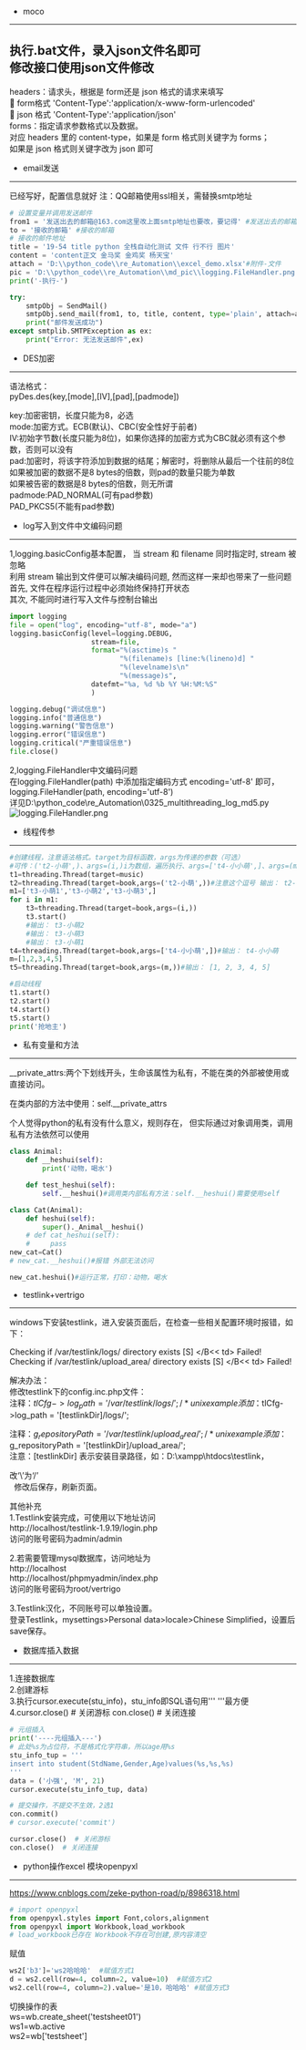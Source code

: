 * moco
---
执行.bat文件，录入json文件名即可  
修改接口使用json文件修改  
---
headers：请求头，根据是 form还是 json 格式的请求来填写   
 form格式 'Content-Type':'application/x-www-form-urlencoded'   
 json 格式 'Content-Type':'application/json'  
forms：指定请求参数格式以及数据。  
对应 headers 里的 content-type，如果是 form 格式则关键字为 forms；  
如果是 json 格式则关键字改为 json 即可  

* email发送
---
已经写好，配置信息就好
注：QQ邮箱使用ssl相关，需替换smtp地址
```python
# 设置变量并调用发送邮件
from1 = '发送出去的邮箱@163.com这里改上面smtp地址也要改，要记得' #发送出去的邮箱
to = '接收的邮箱' #接收的邮箱
# 接收的邮件地址
title = '19-54 title python 全栈自动化测试 文件 行不行 图片'
content = 'content正文 金马奖 金鸡奖 杨天宝'
attach = 'D:\\python_code\\re_Automation\\excel_demo.xlsx'#附件-文件
pic = 'D:\\python_code\\re_Automation\\md_pic\\logging.FileHandler.png'#附件-图片
print('-执行-')

try:
    smtpObj = SendMail()
    smtpObj.send_mail(from1, to, title, content, type='plain', attach=attach, pic=pic)
    print("邮件发送成功")
except smtplib.SMTPException as ex:
    print("Error: 无法发送邮件",ex)
```
* DES加密
---
语法格式：  
pyDes.des(key,[mode],[IV],[pad],[padmode])  

key:加密密钥，长度只能为8，必选  
mode:加密方式。ECB(默认)、CBC(安全性好于前者)  
IV:初始字节数(长度只能为8位)，如果你选择的加密方式为CBC就必须有这个参数，否则可以没有  
pad:加密时，将该字符添加到数据的结尾；解密时，将删除从最后一个往前的8位  
    如果被加密的数据不是8 bytes的倍数，则pad的数量只能为单数  
    如果被告密的数据是8 bytes的倍数，则无所谓  
padmode:PAD_NORMAL(可有pad参数)  
        PAD_PKCS5(不能有pad参数)  


* log写入到文件中文编码问题  
---
1,logging.basicConfig基本配置，
当 stream 和 filename 同时指定时, stream 被忽略  
利用 stream 输出到文件便可以解决编码问题, 然而这样一来却也带来了一些问题  
首先, 文件在程序运行过程中必须始终保持打开状态  
其次, 不能同时进行写入文件与控制台输出  
```python
import logging
file = open("log", encoding="utf-8", mode="a")
logging.basicConfig(level=logging.DEBUG,
                    stream=file,
                    format="%(asctime)s "
                           "%(filename)s [line:%(lineno)d] "
                           "%(levelname)s\n"
                           "%(message)s",
                    datefmt="%a, %d %b %Y %H:%M:%S"
                    )

logging.debug("调试信息")
logging.info("普通信息")
logging.warning("警告信息")
logging.error("错误信息")
logging.critical("严重错误信息")
file.close()

```
2,logging.FileHandler中文编码问题  
在logging.FileHandler(path) 中添加指定编码方式 encoding='utf-8' 即可，  
logging.FileHandler(path, encoding='utf-8')   
详见D:\python_code\re_Automation\0325_multithreading_log_md5.py  
![logging.FileHandler.png](md_pic/logging.FileHandler.png)

* 线程传参
---
```python
#创建线程，注意语法格式。target为目标函数，args为传递的参数（可选）
#可传：('t2-小萌',)、args=(i,)i为数组，遍历执行、args=['t4-小小萌',]、args=(m,)把数组当作1个参数
t1=threading.Thread(target=music)
t2=threading.Thread(target=book,args=('t2-小萌',))#注意这个逗号 输出： t2-小萌
m1=['t3-小萌1','t3-小萌2','t3-小萌3',]
for i in m1:
    t3=threading.Thread(target=book,args=(i,))
    t3.start()
    #输出： t3-小萌2
    #输出： t3-小萌3
    #输出： t3-小萌1
t4=threading.Thread(target=book,args=['t4-小小萌',])#输出： t4-小小萌
m=[1,2,3,4,5]
t5=threading.Thread(target=book,args=(m,))#输出： [1, 2, 3, 4, 5]

#启动线程
t1.start()
t2.start()
t4.start()
t5.start()
print('抢地主')
```

* 私有变量和方法
---

__private_attrs:两个下划线开头，生命该属性为私有，不能在类的外部被使用或直接访问。


在类内部的方法中使用：self.__private_attrs

个人觉得python的私有没有什么意义，规则存在，
但实际通过对象调用类，调用私有方法依然可以使用
```python
class Animal:
    def __heshui(self):
        print('动物，喝水')

    def test_heshui(self):
        self.__heshui()#调用类内部私有方法：self.__heshui()需要使用self

class Cat(Animal):
    def heshui(self):
        super()._Animal__heshui()
    # def cat_heshui(self):
    #     pass
new_cat=Cat()
# new_cat.__heshui()#报错 外部无法访问

new_cat.heshui()#运行正常，打印：动物，喝水

```
* testlink+vertrigo
---
windows下安装testlink，进入安装页面后，在检查一些相关配置环境时报错，如下：  

Checking if /var/testlink/logs/ directory exists [S] </B<< td> Failed!  
Checking if /var/testlink/upload_area/ directory exists [S] </B<< td> Failed!  


解决办法：  
修改testlink下的config.inc.php文件：  
注释：$tlCfg->log_path = '/var/testlink/logs/'; /* unix example   
添加：$tlCfg->log_path = '[testlinkDir]/logs/';  

注释：$g_repositoryPath = '/var/testlink/upload_area/'; /* unix example   
添加：$g_repositoryPath = '[testlinkDir]/upload_area/';  
注意：[testlinkDir] 表示安装目录路径，如：D:\xampp\htdocs\testlink，  

改‘\’为‘/’  
 
修改后保存，刷新页面。  



其他补充  
1.Testlink安装完成，可使用以下地址访问  
http://localhost/testlink-1.9.19/login.php  
访问的账号密码为admin/admin  

2.若需要管理mysql数据库，访问地址为  
http://localhost  
http://localhost/phpmyadmin/index.php  
访问的账号密码为root/vertrigo  

3.Testlink汉化，不同账号可以单独设置。  
登录Testlink，mysettings>Personal data>locale>Chinese Simplified，设置后save保存。  



* 数据库插入数据
---
1.连接数据库  
2.创建游标  
3.执行cursor.execute(stu_info)，stu_info即SQL语句用''' '''最方便  
4.cursor.close()  # 关闭游标  con.close()  # 关闭连接  
```python
# 元组插入
print('----元组插入---')
# 此处%s为占位符，不是格式化字符串，所以age用%s
stu_info_tup = '''
insert into student(StdName,Gender,Age)values(%s,%s,%s)
'''
data = ('小强', 'M', 21)
cursor.execute(stu_info_tup, data)

# 提交操作，不提交不生效，2选1
con.commit()
# cursor.execute('commit')

cursor.close()  # 关闭游标
con.close()  # 关闭连接

```

* python操作excel 模块openpyxl
---
https://www.cnblogs.com/zeke-python-road/p/8986318.html  
```python
# import openpyxl
from openpyxl.styles import Font,colors,alignment
from openpyxl import Workbook,load_workbook
# load_workbook已存在 Workbook不存在可创建,原内容清空
```

赋值  
```python
ws2['b3']='ws2哈哈哈'  #赋值方式1
d = ws2.cell(row=4, column=2, value=10)  #赋值方式2
ws2.cell(row=4, column=2).value='是10，哈哈哈' #赋值方式3
```

切换操作的表  
ws=wb.create_sheet('testsheet01')  
ws1=wb.active  
ws2=wb['testsheet']  
  